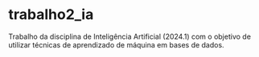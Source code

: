 # trabalho2_ia
Trabalho da disciplina de Inteligência Artificial (2024.1) com o objetivo de utilizar técnicas de aprendizado de máquina em bases de dados.
